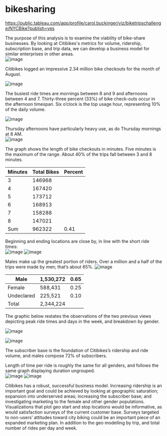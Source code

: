# bikesharing
https://public.tableau.com/app/profile/carol.buckinger/viz/biketripschallenge/NYCBike?publish=yes




The purpose of this analysis is to examine the viability of bike-share businesses.  By looking at Citibikes's metrics for volume, ridership, subscription base, and trip data, we can develop a business model for similar enterprises in other areas.  
 ![image](https://user-images.githubusercontent.com/101474477/177230888-e837b1a2-1f26-46c1-85e6-8070c36a1a60.png)


Citibikes logged an impressive 2.34 million bike checkouts for the month of August.  

![image](https://user-images.githubusercontent.com/101474477/177230928-5a2b5f75-a336-4dc2-90b4-333f0293db14.png)


 
The busiest ride times are mornings between 8 and 9 and afternoons between 4 and 7. Thirty-three percent (33%) of bike check-outs occur in the afternoon timespan. Six o’clock is the top usage hour, representing 10% of the daily volume.  

 ![image](https://user-images.githubusercontent.com/101474477/177230950-03698391-36f6-4567-aef6-165a89131ebc.png)

Thursday afternoons have particularly heavy use, as do Thursday mornings at 8 AM.  
 ![image](https://user-images.githubusercontent.com/101474477/177230979-604c36d4-9029-4765-97f0-0ce5ade8c894.png)

The graph shows the length of bike checkouts in minutes.  Five minutes is the maximum of the range. About 40% of the trips fall between 3 and 8 minutes.  

Minutes	|Total Bikes	|Percent
---|---|---
3	|146968	|
4	|167420	|
5	|173712	|
6	|168913	|
7	|158288	|
8|	147021	|
Sum|	962322|	0.41

Beginning and ending locations are close by, in line with the short ride times:  
 ![image](https://user-images.githubusercontent.com/101474477/177230994-87dac017-3e7e-478f-b905-291011b0a13e.png)
![image](https://user-images.githubusercontent.com/101474477/177231012-78a8053d-f3d8-494f-b218-a5415b113c61.png)

 
 
Males make up the greatest portion of riders. Over a million and a half of the trips were made by men; that’s about 65%. 
![image](https://user-images.githubusercontent.com/101474477/177231033-5d4c111e-7cbd-4109-b6ab-9604cbd6f17c.png)

Male	|       1,530,272 	|         0.65 
---|---|---
Female	|           588,431 	    |     0.25 
Undeclared	 |          225,521 	 |        0.10 
Total	|       2,344,224 	


The graphic below restates the observations of the two previous views depicting peak ride times and days  in the week, and breakdown by gender.  


![image](https://user-images.githubusercontent.com/101474477/177231055-1a4346c0-ffae-4574-8502-27e0235037d1.png)




 
 ![image](https://user-images.githubusercontent.com/101474477/177231073-03d4a55f-d1d4-499e-829b-47c20276d0ed.png)

The subscriber base is the foundation of Citibikes’s ridership and ride volume, and males compose 72% of subscribers.  
 
Length of time per ride is roughly the same for all genders, and follows the same graph displaying duration ungrouped.  
 ![image](https://user-images.githubusercontent.com/101474477/177231084-54baf77f-a9ef-4576-8409-798d96d26c9c.png)
![image](https://user-images.githubusercontent.com/101474477/177231101-4122345e-2abd-4ea9-81ce-d14f5f64f501.png)

Citibikes has a robust, successful business model. Increasing ridership is an important goal and could be achieved by looking at geographic saturation; expansion into underserved areas; increasing the subscriber base; and investigating marketing to the female and other gender populations.  Visualizations that plot geo start and stop locations would be informative, as would satisfaction surveys of the current customer base.  Surveys targeted to non-users’ attitudes toward city biking could be an important piece of an expanded marketing plan. In addition to the geo modelling by trip, and total number of rides per day and week.  


